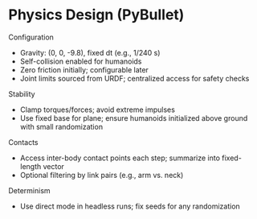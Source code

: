 # Physics Design (PyBullet)

Configuration

- Gravity: (0, 0, -9.8), fixed dt (e.g., 1/240 s)
- Self-collision enabled for humanoids
- Zero friction initially; configurable later
- Joint limits sourced from URDF; centralized access for safety checks

Stability

- Clamp torques/forces; avoid extreme impulses
- Use fixed base for plane; ensure humanoids initialized above ground with small randomization

Contacts

- Access inter-body contact points each step; summarize into fixed-length vector
- Optional filtering by link pairs (e.g., arm vs. neck)

Determinism

- Use direct mode in headless runs; fix seeds for any randomization

